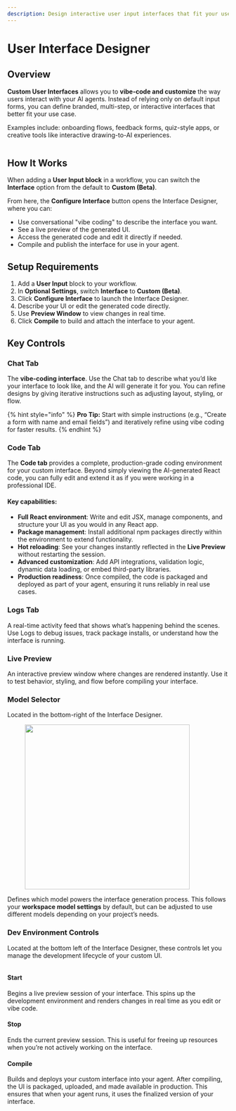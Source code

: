 ```yaml
---
description: Design interactive user input interfaces that fit your use case.
---
```


# User Interface Designer

## Overview

**Custom User Interfaces** allows you to **vibe-code and customize** the way users interact with your AI agents. Instead of relying only on default input forms, you can define branded, multi-step, or interactive interfaces that better fit your use case.

Examples include: onboarding flows, feedback forms, quiz-style apps, or creative tools like interactive drawing-to-AI experiences.

<figure><img src="../.gitbook/assets/Screenshot 2025-08-25 at 1.26.04 PM.png" alt=""><figcaption></figcaption></figure>

## How It Works

When adding a **User Input block** in a workflow, you can switch the **Interface** option from the default to **Custom (Beta)**.&#x20;

From here, the **Configure Interface** button opens the Interface Designer, where you can:

* Use conversational "vibe coding" to describe the interface you want.
* See a live preview of the generated UI.
* Access the generated code and edit it directly if needed.
* Compile and publish the interface for use in your agent.

## Setup Requirements

1. Add a **User Input** block to your workflow.
2. In **Optional Settings**, switch **Interface** to **Custom (Beta)**.
3. Click **Configure Interface** to launch the Interface Designer.
4. Describe your UI or edit the generated code directly.
5. Use **Preview Window** to view changes in real time.
6. Click **Compile** to build and attach the interface to your agent.

## Key Controls

### **Chat Tab**

The **vibe-coding interface**. Use the Chat tab to describe what you’d like your interface to look like, and the AI will generate it for you. You can refine designs by giving iterative instructions such as adjusting layout, styling, or flow.

{% hint style="info" %}
**Pro Tip:** Start with simple instructions (e.g., “Create a form with name and email fields”) and iteratively refine using vibe coding for faster results.
{% endhint %}

### **Code Tab**

The **Code tab** provides a complete, production-grade coding environment for your custom interface. Beyond simply viewing the AI-generated React code, you can fully edit and extend it as if you were working in a professional IDE.

#### **Key capabilities:**

* **Full React environment**: Write and edit JSX, manage components, and structure your UI as you would in any React app.
* **Package management**: Install additional npm packages directly within the environment to extend functionality.
* **Hot reloading**: See your changes instantly reflected in the **Live Preview** without restarting the session.
* **Advanced customization**: Add API integrations, validation logic, dynamic data loading, or embed third-party libraries.
* **Production readiness**: Once compiled, the code is packaged and deployed as part of your agent, ensuring it runs reliably in real use cases.

### **Logs Tab**

A real-time activity feed that shows what’s happening behind the scenes. Use Logs to debug issues, track package installs, or understand how the interface is running.

### **Live Preview**

An interactive preview window where changes are rendered instantly. Use it to test behavior, styling, and flow before compiling your interface.

### **Model Selector**

Located in the bottom-right of the Interface Designer.&#x20;

<figure><img src="../.gitbook/assets/Screenshot 2025-08-25 at 1.05.12 PM.png" alt="" width="375"><figcaption></figcaption></figure>

Defines which model powers the interface generation process. This follows your **workspace model settings** by default, but can be adjusted to use different models depending on your project’s needs.

### Dev Environment Controls

Located at the bottom left of the Interface Designer, these controls let you manage the development lifecycle of your custom UI.

<figure><img src="../.gitbook/assets/Screenshot 2025-08-25 at 2.05.30 PM.png" alt=""><figcaption></figcaption></figure>

#### Start

Begins a live preview session of your interface. This spins up the development environment and renders changes in real time as you edit or vibe code.

#### Stop

Ends the current preview session. This is useful for freeing up resources when you’re not actively working on the interface.

#### Compile

Builds and deploys your custom interface into your agent. After compiling, the UI is packaged, uploaded, and made available in production. This ensures that when your agent runs, it uses the finalized version of your interface.

